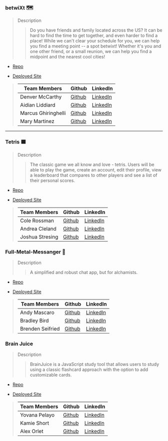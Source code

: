 

### betwiXt 🗺

> Description 
>> Do you have friends and family located across the US? It can be hard to find the time to get together, and even harder to find a place! While we can't clear your schedule for you, we can help you find a meeting point -- a spot betwixt! Whether it's you and one other friend, or a small reunion, we can help you find a midpoint and the nearest cool cities!
* [Repo](https://github.com/betwixt-travel/betwixt)

* [Deployed Site](https://betwixt.netlify.app/)

>| Team Members  | Github  | LinkedIn  |
>|---|---|---|
>| Denver McCarthy |  [Github](https://github.com/denvermccarthy)  |  [LinkedIn](https://www.linkedin.com/in/denvermccarthy/)  |
>| Aidian Liddiard | [Github](https://github.com/aidanliddiard)   | [LinkedIn](https://www.linkedin.com/in/aidan-liddiard-283a991b3/)   |
>| Marcus Ghiringhelli |  [Github](https://github.com/m-ghiringhelli)  |  [LinkedIn](https://www.linkedin.com/in/marcus-ghiringhelli/)  |
>| Mary Martinez |  [Github](https://github.com/mary-martinez)  |  [LinkedIn](https://www.linkedin.com/in/mary-martinez-6624a5b4)  |
___


### Tetris 🟦

> Description 
>>The classic game we all know and love - tetris. Users will be able to play the game, create an account, edit their profile, view a leaderboard that compares to other players and see a list of their personal scores.
* [Repo](https://github.com/beryllium-team-tetris/tetris)

* [Deployed Site](https://ephemeral-tetris.netlify.app/)

>| Team Members  | Github  | LinkedIn  |
>|---|---|---|
>| Cole Rossman|  [Github](https://github.com/Cole-Rossman)  |  [LinkedIn](https://www.linkedin.com/in/cole-rossman-b25202157)  |
>| Andrea Cleland | [Github](https://github.com/acleland)   | [LinkedIn](https://www.linkedin.com/in/andrea-cleland/)   |
>| Joshua Stresing |  [Github](https://github.com/Joshua-Stresing)  |  [LinkedIn](https://www.linkedin.com/in/joshua-stresing-a6703b232/)  |



### Full-Metal-Messanger 💬

> Description 
>>A simplified and robust chat app, but for alchamists.
* [Repo](https://github.com/Full-Metal-Messenger/FMMessenger)

* [Deployed Site](https://fm-messenger.netlify.app/auth)

>| Team Members  | Github  | LinkedIn  |
>|---|---|---|
>| Andy Mascaro | [Github](https://github.com/Andy-Mascaro)   | [LinkedIn](https://www.linkedin.com/in/andy-mascaro/)   |
>| Bradley Bird|  [Github](https://github.com/Bradley-Bird)  |  [LinkedIn](https://www.linkedin.com/in/bradley-bird/)  |
>| Brenden Seifried |  [Github](https://github.com/BrendenSeifried)  |  [LinkedIn](https://www.linkedin.com/in/brenden-seifried-132a8b231/)  |


### Brain Juice

> Description 
>>BrainJuice is a JavaScript study tool that allows users to study using a classic flashcard approach with the option to add customizable cards.
* [Repo](https://github.com/Javascript-Flashcards/flashcards)

* [Deployed Site](dapper-mooncake-c6e5a7.netlify.app/)

>| Team Members  | Github  | LinkedIn  |
>|---|---|---|
>| Yovana Pelayo |  [Github](https://github.com/yovana-pelayo)  |  [LinkedIn](https://www.linkedin.com/in/yovana-pelayo-a4403b232/)  |
>| Kamie Short |  [Github](https://github.com/KamieShort)  |  [LinkedIn](https://www.linkedin.com/in/kamieshort/)  |
>| Alex Orlet |  [Github](https://github.com/AlexOrlet89)  |  [LinkedIn](https://www.linkedin.com/in/alexorlet89/)  |
